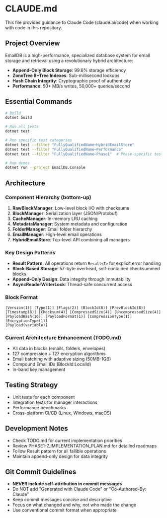 # CLAUDE.md

This file provides guidance to Claude Code (claude.ai/code) when working with code in this repository.

## Project Overview

EmailDB is a high-performance, specialized database system for email storage and retrieval using a revolutionary hybrid architecture:
- **Append-Only Block Storage**: 99.6% storage efficiency
- **ZoneTree B+Tree Indexes**: Sub-millisecond lookups
- **Hash Chain Integrity**: Cryptographic proof of authenticity
- **Performance**: 50+ MB/s writes, 50,000+ queries/second

## Essential Commands

```bash
# Build
dotnet build

# Run all tests
dotnet test

# Run specific test categories
dotnet test --filter "FullyQualifiedName~HybridEmailStore"
dotnet test --filter "FullyQualifiedName~Performance"
dotnet test --filter "FullyQualifiedName~Phase1"  # Phase-specific tests (1-4)

# Run demos
dotnet run --project EmailDB.Console
```

## Architecture

### Component Hierarchy (bottom-up)
1. **RawBlockManager**: Low-level block I/O with checksums
2. **BlockManager**: Serialization layer (JSON/Protobuf)
3. **CacheManager**: In-memory LRU caching
4. **MetadataManager**: System metadata and configuration
5. **FolderManager**: Email folder hierarchy
6. **EmailManager**: High-level email operations
7. **HybridEmailStore**: Top-level API combining all managers

### Key Design Patterns
- **Result Pattern**: All operations return `Result<T>` for explicit error handling
- **Block-Based Storage**: 57-byte overhead, self-contained checksummed blocks
- **Append-Only Design**: Data integrity through immutability
- **AsyncReaderWriterLock**: Thread-safe concurrent access

### Block Format
```
[Version(1)] [Type(1)] [Flags(2)] [BlockId(8)] [PrevBlockId(8)] 
[Timestamp(8)] [Checksum(4)] [CompressedSize(4)] [UncompressedSize(4)]
[PayloadHash(16)] [PayloadFormat(1)] [CompressionType(1)] [EncryptionType(1)]
[Payload(variable)]
```

### Current Architecture Enhancement (TODO.md)
- All data in blocks (emails, folders, envelopes)
- 127 compression + 127 encryption algorithms
- Email batching with adaptive sizing (50MB-1GB)
- Compound Email IDs (BlockId:LocalId)
- In-band key management

## Testing Strategy
- Unit tests for each component
- Integration tests for manager interactions
- Performance benchmarks
- Cross-platform CI/CD (Linux, Windows, macOS)

## Development Notes
- Check TODO.md for current implementation priorities
- Review PHASE1-7_IMPLEMENTATION_PLAN.md for detailed roadmaps
- Follow Result<T> pattern for all fallible operations
- Maintain append-only design for data integrity

## Git Commit Guidelines
- **NEVER include self-attribution in commit messages**
- Do NOT add "Generated with Claude Code" or "Co-Authored-By: Claude" 
- Keep commit messages concise and descriptive
- Focus on what changed and why, not who made the change
- Use conventional commit format when appropriate